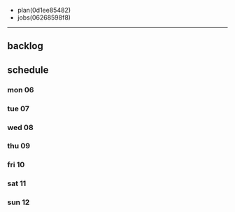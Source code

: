 
- plan(0d1ee85482)
- jobs(06268598f8)
---

## backlog

## schedule
### mon 06
### tue 07
### wed 08
### thu 09
### fri 10
### sat 11
### sun 12



